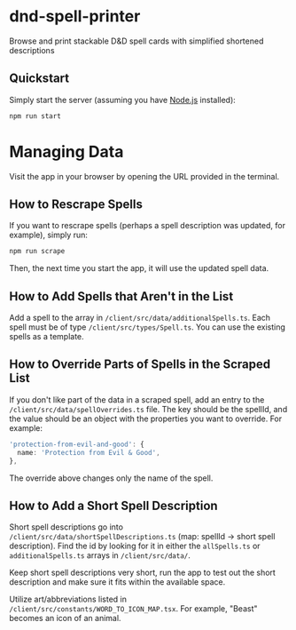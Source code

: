 # dnd-spell-printer

Browse and print stackable D&D spell cards with simplified shortened descriptions

## Quickstart

Simply start the server (assuming you have [Node.js](https://nodejs.org/) installed):

```bash
npm run start
```

# Managing Data

Visit the app in your browser by opening the URL provided in the terminal.

## How to Rescrape Spells

If you want to rescrape spells (perhaps a spell description was updated, for example), simply run:

```bash
npm run scrape
```
Then, the next time you start the app, it will use the updated spell data.

## How to Add Spells that Aren't in the List

Add a spell to the array in `/client/src/data/additionalSpells.ts`. Each spell must be of type `/client/src/types/Spell.ts`. You can use the existing spells as a template.

## How to Override Parts of Spells in the Scraped List

If you don't like part of the data in a scraped spell, add an entry to the `/client/src/data/spellOverrides.ts` file. The key should be the spellId, and the value should be an object with the properties you want to override. For example:

```ts
'protection-from-evil-and-good': {
  name: 'Protection from Evil & Good',
},
```

The override above changes only the name of the spell.

## How to Add a Short Spell Description

Short spell descriptions go into `/client/src/data/shortSpellDescriptions.ts` (map: spellId -> short spell description). Find the id by looking for it in either the `allSpells.ts` or `additionalSpells.ts` arrays in `/client/src/data/`.

Keep short spell descriptions very short, run the app to test out the short description and make sure it fits within the available space.

Utilize art/abbreviations listed in `/client/src/constants/WORD_TO_ICON_MAP.tsx`. For example, "Beast" becomes an icon of an animal.
